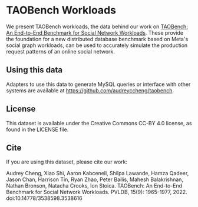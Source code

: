 # TAOBench Workloads
We present TAOBench workloads, the data behind our work on [TAOBench: An End-to-End Benchmark for Social Network Workloads](https://www.vldb.org/pvldb/vol15/p1965-cheng.pdf). These provide the foundation for a new distributed database benchmark based on Meta's social graph workloads, can be used to accurately simulate the production request patterns of an online social network. 

## Using this data
Adapters to use this data to generate MySQL queries or interface with other systems are available at https://github.com/audreyccheng/taobench.

## License
This dataset is available under the Creative Commons CC-BY 4.0 license, as found in the LICENSE file.

## Cite
If you are using this dataset, please cite our work:

Audrey Cheng, Xiao Shi, Aaron Kabcenell, Shilpa Lawande, Hamza Qadeer,
Jason Chan, Harrison Tin, Ryan Zhao, Peter Bailis, Mahesh Balakrishnan,
Nathan Bronson, Natacha Crooks, Ion Stoica. TAOBench: An End-to-End
Benchmark for Social Network Workloads. PVLDB, 15(9): 1965-1977, 2022.
doi:10.14778/3538598.3538616

